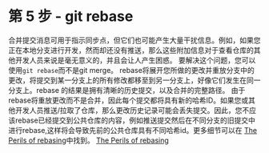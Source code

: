 # 第 5 步 - git rebase
合并提交消息可用于指示同步点，但它们也可能产生大量干扰信息。例如，如果您正在本地分支进行开发，然而却还没有推送，那么这些附加信息对于查看仓库的其他开发人员来说是毫无意义的，并且会让人产生困惑。
要解决这个问题，您可以使用`git rebase`而不是git merge。 rebase将展开您所做的更改并重放分支中的更改，将提交到某一分支上的所有修改都移至到另一分支上，好像它们发生在同一分支上。rebase 的结果是拥有清晰的历史提交，以及合并的完整路径。
由于rebase将重放更改而不是合并，因此每个提交都将具有新的哈希ID。如果您或其他开发人员推送/拉取了仓库，那么更改历史记录可能会丢失提交。因此，您不应该rebase已经提交到公共仓库的内容，例如推送提交然后在不同分支的旧提交中进行rebase,这样将会导致先前的公共仓库具有不同哈希id。更多细节可以在
<a href="https://git-scm.com/book/en/v2/Git-Branching-Rebasing#The-Perils-of-Rebasing" target='_blank'>The Perils of rebasing</a>中找到。
[The Perils of rebasing](https://git-scm.com/book/en/v2/Git-Branching-Rebasing#The-Perils-of-Rebasing)   

